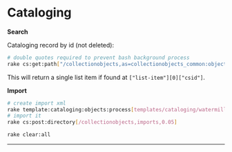 Cataloging
==========

**Search**

Cataloging record by id (not deleted):

```bash
# double quotes required to prevent bash background process
rake cs:get:path["/collectionobjects,as=collectionobjects_common:objectNumber%3D%22123456%22&wf_deleted=false"]
```

This will return a single list item if found at `["list-item"][0]["csid"]`.

**Import**

```bash
# create import xml
rake template:cataloging:objects:process[templates/cataloging/watermill.csv]
# import it
rake cs:post:directory[/collectionobjects,imports,0.05]

rake clear:all
```

---